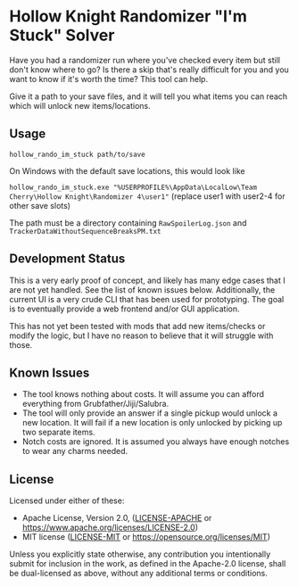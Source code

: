 Hollow Knight Randomizer "I'm Stuck" Solver
===

Have you had a randomizer run where you've checked every item but still don't
know where to go? Is there a skip that's really difficult for you and you want
to know if it's worth the time? This tool can help.

Give it a path to your save files, and it will tell you what items you can reach
which will unlock new items/locations.

Usage
---

`hollow_rando_im_stuck path/to/save`

On Windows with the default save locations, this would look like

`hollow_rando_im_stuck.exe "%USERPROFILE%\AppData\LocalLow\Team Cherry\Hollow Knight\Randomizer 4\user1"`
(replace user1 with user2-4 for other save slots)

The path must be a directory containing `RawSpoilerLog.json` and
`TrackerDataWithoutSequenceBreaksPM.txt`

Development Status
---

This is a very early proof of concept, and likely has many edge cases that I are
not yet handled. See the list of known issues below. Additionally, the current
UI is a very crude CLI that has been used for prototyping. The goal is to
eventually provide a web frontend and/or GUI application.

This has not yet been tested with mods that add new items/checks or modify the
logic, but I have no reason to believe that it will struggle with those.

Known Issues
---

- The tool knows nothing about costs. It will assume you can afford everything
  from Grubfather/Jiji/Salubra.
- The tool will only provide an answer if a single pickup would unlock a new
  location. It will fail if a new location is only unlocked by picking up two
  separate items.
- Notch costs are ignored. It is assumed you always have enough notches to wear
  any charms needed.

License
---

Licensed under either of these:

 * Apache License, Version 2.0, ([LICENSE-APACHE](LICENSE-APACHE) or
   https://www.apache.org/licenses/LICENSE-2.0)
 * MIT license ([LICENSE-MIT](LICENSE-MIT) or
   https://opensource.org/licenses/MIT)

Unless you explicitly state otherwise, any contribution you intentionally submit
for inclusion in the work, as defined in the Apache-2.0 license, shall be
dual-licensed as above, without any additional terms or conditions.
